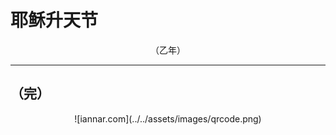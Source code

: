 # 耶稣升天节

<div align="center">
（乙年）
</div>

---

## （完）

<div align="center">
![iannar.com](../../assets/images/qrcode.png)
</div>

